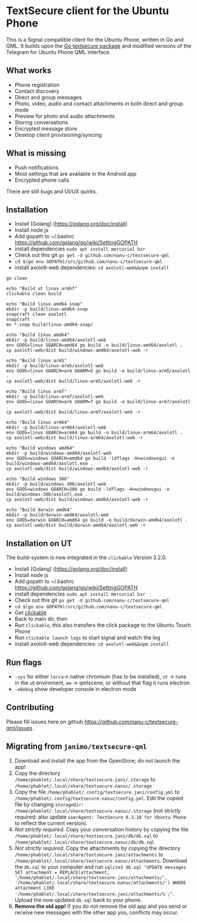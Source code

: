 # TextSecure client for the Ubuntu Phone

This is a Signal compatible client for the Ubuntu Phone, written in Go and QML.
It builds upon the [Go textsecure package](https://github.com/nanu-c/textsecure/) and modified versions of the
Telegram for Ubuntu Phone QML interface.

What works
-----------

 * Phone registration
 * Contact discovery
 * Direct and group messages
 * Photo, video, audio and contact attachments in both direct and group mode
 * Preview for photo and audio attachments
 * Storing conversations
 * Encrypted message store
 * Desktop client provisioning/syncing

What is missing
---------------

 * Push notifications
 * Most settings that are available in the Android app
 * Encrypted phone calls

There are still bugs and UI/UX quirks.

Installation
------------
* Install [Golang] (https://golang.org/doc/install)
* Install node js
* Add gopath to ~/.bashrc https://github.com/golang/go/wiki/SettingGOPATH
* install dependencies `sudo apt install mercurial bzr`
* Check out this git `go get -d github.com/nanu-c/textsecure-qml`
* `cd $(go env GOPATH)/src/github.com/nanu-c/textsecure-qml`
* install axolotl-web dependencies: `cd axolotl-web&&npm install`

```
go clean

echo "Build ut linux armhf"
clickable clean build

echo "Build linux amd64 snap"
mkdir -p build/linux-amd64-snap
snapcraft clean axolotl
snapcraft
mv *.snap build/linux-amd64-snap/

echo "Build linux amd64"
mkdir -p build/linux-amd64/axolotl-web
env GOOS=linux GOARCH=amd64 go build -o build/linux-amd64/axolotl .
cp axolotl-web/dist build/windows-amd64/axolotl-web -r

echo "Build linux arm5"
mkdir -p build/linux-arm5/axolotl-web
env GOOS=linux GOARCH=arm GOARM=5 go build -o build/linux-arm5/axolotl .
cp axolotl-web/dist build/linux-arm5/axolotl-web -r

echo "Build linux arm7"
mkdir -p build/linux-arm7/axolotl-web
env GOOS=linux GOARCH=arm GOARM=7 go build -o build/linux-arm7/axolotl .
cp axolotl-web/dist build/linux-arm7/axolotl-web -r

echo "Build linux arm64"
mkdir -p build/linux-arm64/axolotl-web
env GOOS=linux GOARCH=arm64 go build -o build/linux-arm64/axolotl .
cp axolotl-web/dist build/linux-arm64/axolotl-web -r

echo "Build windows amd64"
mkdir -p build/windows-amd64/axolotl-web
env GOOS=windows GOARCH=amd64 go build -ldflags -H=windowsgui -o build/windows-amd64/axolotl.exe .
cp axolotl-web/dist build/windows-amd64/axolotl-web -r

echo "Build windows 386"
mkdir -p build/windows-386/axolotl-web
env GOOS=windows GOARCH=386 go build -ldflags -H=windowsgui -o build/windows-386/axolotl.exe .
cp axolotl-web/dist build/windows-amd64/axolotl-web -r

echo "Build darwin amd64"
mkdir -p build/darwin-amd64/axolotl-web
env GOOS=darwin GOARCH=amd64 go build -o build/darwin-amd64/axolotl .
cp axolotl-web/dist build/darwin-amd64/axolotl-web -r
```

Installation on UT
------------

The build-system is now integrated in the `clickable` Version 3.2.0.
* Install [Golang] (https://golang.org/doc/install)
* Install node js
* Add gopath to ~/.bashrc https://github.com/golang/go/wiki/SettingGOPATH
* install dependencies `sudo apt install mercurial bzr`
* Check out this git `go get -d github.com/nanu-c/textsecure-qml`
* `cd $(go env GOPATH)/src/github.com/nanu-c/textsecure-qml`
* Get [clickable](https://github.com/bhdouglass/clickable#install)
* Back to main dir, then
* Run `clickable`, this also transfers the click package to the Ubuntu Touch Phone
* Run `clickable launch logs` to start signal and watch the log
* install axolotl-web dependencies: `cd axolotl-web&&npm install`


Run flags
-----------

* `-sys` for either `lorca`-> native chromium (has to be installed), `ut` -> runs in the ut enviroment, `me` -> qmlscene, or without that flag it runs electron
* `-eDebug` show developer console in electron mode

Contributing
-----------

Please fill issues here on github https://github.com/nanu-c/textsecure-qml/issues .

Migrating from `janimo/textsecure-qml`
--------------------------------------
1. Download and install the app from the OpenStore; do not launch the app!
2. Copy the directory `/home/phablet/.local/share/textsecure.jani/.storage` to
   `/home/phablet/.local/share/textsecure.nanuc/.storage`
3. Copy the file `/home/phablet/.config/textsecure.jani/config.yml` to
   `/home/phablet/.config/textsecure.nanuc/config.yml`.
   Edit the copied file by changing `storageDir: /home/phablet/.local/share/textsecure.nanuc/.storage` (not strictly required: also
   update `userAgent: TextSecure 0.3.18 for Ubuntu Phone` to reflect the current version).
4. _Not strictly required._
   Copy your conversation history by copying the file `/home/phablet/.local/share/textsecure.jani/db/db.sql` to
   `/home/phablet/.local/share/textsecure.nanuc/db/db.sql`
5. _Not strictly required._
   Copy the attachments by copying the directory `/home/phablet/.local/share/textsecure.jani/attachments` to
   `/home/phablet/.local/share/textsecure.nanuc/attachments`.
   Download the `db.sql` to your computer and run `sqlite3 db.sql "UPDATE messages SET attachment = REPLACE(attachment,
   '/home/phablet/.local/share/textsecure.jani/attachments/', '/home/phablet/.local/share/textsecure.nanuc/attachments/') WHERE
   attachment LIKE '/home/phablet/.local/share/textsecure.jani/attachments/%';"`.
   Upload the now updated `db.sql` back to your phone.
6. **Remove the old app!**
   If you do not remove the old app and you send or receive new messages with the other app you, conflicts may occur.
